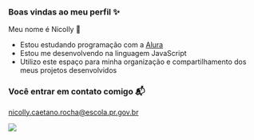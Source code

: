 ### Boas vindas ao meu perfil ✨

 Meu nome é Nicolly 🤍

- Estou estudando programação com a [Alura](https://www.alura.com.br)
- Estou me desenvolvendo na linguagem JavaScript
- Utilizo este espaço para minha organização e compartilhamento dos meus projetos desenvolvidos

### Você entrar em contato comigo 📬

nicolly.caetano.rocha@escola.pr.gov.br



![](https://media1.tenor.com/m/UHqZCx1Jrc4AAAAC/milk-mocha.gif)
